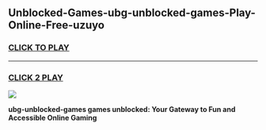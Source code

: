 
## Unblocked-Games-ubg-unblocked-games-Play-Online-Free-uzuyo
<h3>
<a href="https://premium76.site?title=ubg-unblocked-games&ref=26A">CLICK TO PLAY</a></h3>
<hr>

<h3>
<a href="https://premium76.site?title=ubg-unblocked-games&ref=26A">CLICK 2 PLAY</a>
  
</h3>

<a href="https://premium76.site?title=ubg-unblocked-games&ref=26A"><img src="https://clearcache.store/games.png"></a>


**ubg-unblocked-games games unblocked: Your Gateway to Fun and Accessible Online Gaming**
